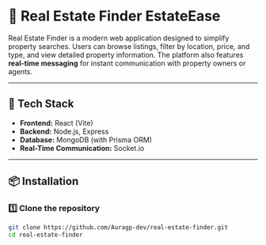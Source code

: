 # 🏡 Real Estate Finder EstateEase

Real Estate Finder is a modern web application designed to simplify property searches. Users can browse listings, filter by location, price, and type, and view detailed property information. The platform also features **real-time messaging** for instant communication with property owners or agents.

--- 
 
## 🚀 Tech Stack 
 
- **Frontend:** React (Vite) 
- **Backend:** Node.js, Express
- **Database:** MongoDB (with Prisma ORM) 
- **Real-Time Communication:** Socket.io 

--- 

## 📦 Installation 

### **1️⃣ Clone the repository**
```sh
git clone https://github.com/Auragp-dev/real-estate-finder.git
cd real-estate-finder
